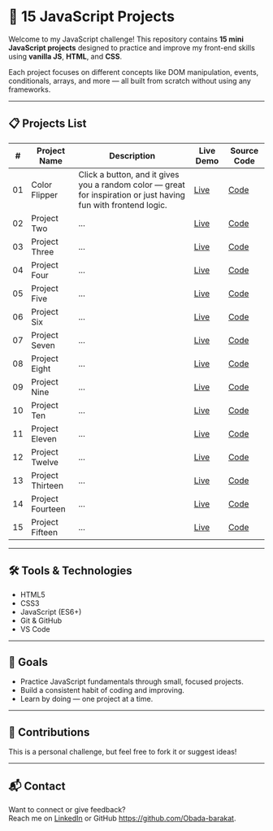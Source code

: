 # 🚀 15 JavaScript Projects

Welcome to my JavaScript challenge! This repository contains **15 mini JavaScript projects** designed to practice and improve my front-end skills using **vanilla JS**, **HTML**, and **CSS**.

Each project focuses on different concepts like DOM manipulation, events, conditionals, arrays, and more — all built from scratch without using any frameworks.

---

## 📋 Projects List

| #   | Project Name             | Description                         | Live Demo                | Source Code              |
|-----|--------------------------|-------------------------------------|---------------------------|--------------------------|
| 01  | Color Flipper              | Click a button, and it gives you a random color — great for inspiration or just having fun with frontend logic.   | [Live]()                | [Code](#)                |
| 02  | Project Two              | ...    | [Live](#)                | [Code](#)                |
| 03  | Project Three            | ...  | [Live](#)                | [Code](#)                |
| 04  | Project Four             | ...                                 | [Live](#)                | [Code](#)                |
| 05  | Project Five             | ...                                 | [Live](#)                | [Code](#)                |
| 06  | Project Six              | ...                                 | [Live](#)                | [Code](#)                |
| 07  | Project Seven            | ...                                 | [Live](#)                | [Code](#)                |
| 08  | Project Eight            | ...                                 | [Live](#)                | [Code](#)                |
| 09  | Project Nine             | ...                                 | [Live](#)                | [Code](#)                |
| 10  | Project Ten              | ...                                 | [Live](#)                | [Code](#)                |
| 11  | Project Eleven           | ...                                 | [Live](#)                | [Code](#)                |
| 12  | Project Twelve           | ...                                 | [Live](#)                | [Code](#)                |
| 13  | Project Thirteen         | ...                                 | [Live](#)                | [Code](#)                |
| 14  | Project Fourteen         | ...                                 | [Live](#)                | [Code](#)                |
| 15  | Project Fifteen          | ...                                 | [Live](#)                | [Code](#)                |

---

## 🛠️ Tools & Technologies

- HTML5  
- CSS3  
- JavaScript (ES6+)  
- Git & GitHub  
- VS Code

---

## 📌 Goals

- Practice JavaScript fundamentals through small, focused projects.
- Build a consistent habit of coding and improving.
- Learn by doing — one project at a time.

---

## 🙌 Contributions

This is a personal challenge, but feel free to fork it or suggest ideas!

---

## 📬 Contact

Want to connect or give feedback?  
Reach me on [LinkedIn](www.linkedin.com/in/ubba-obada) or GitHub https://github.com/Obada-barakat.



